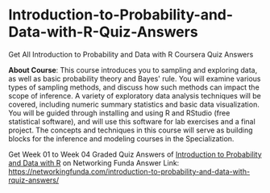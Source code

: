 # Introduction-to-Probability-and-Data-with-R-Quiz-Answers
Get All Introduction to Probability and Data with R Coursera Quiz Answers 

**About Course**: This course introduces you to sampling and exploring data, as well as basic probability theory and Bayes' rule. You will examine various types of sampling methods, and discuss how such methods can impact the scope of inference. A variety of exploratory data analysis techniques will be covered, including numeric summary statistics and basic data visualization. You will be guided through installing and using R and RStudio (free statistical software), and will use this software for lab exercises and a final project. The concepts and techniques in this course will serve as building blocks for the inference and modeling courses in the Specialization.

Get Week 01 to Week 04 Graded Quiz Answers of [Introduction to Probability and Data with R](https://networkingfunda.com/introduction-to-probability-and-data-with-rquiz-answers/) on Networking Funda 
Answer Link: https://networkingfunda.com/introduction-to-probability-and-data-with-rquiz-answers/









